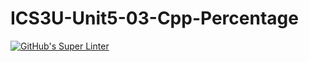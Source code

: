 # ICS3U-Unit5-03-Cpp-Percentage

[![GitHub's Super Linter](https://github.com/lily-liu-17/ICS3U-Unit5-03-Cpp-Percentage/workflows/GitHub's%20Super%20Linter/badge.svg)](https://github.com/lily-liu-17/ICS3U-Unit5-03-Cpp-Percentage/actions)
